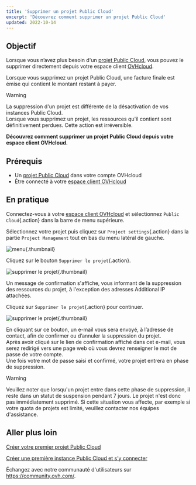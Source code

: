 ```yaml
---
title: 'Supprimer un projet Public Cloud'
excerpt: 'Découvrez comment supprimer un projet Public Cloud'
updated: 2022-10-14
---
```


## Objectif

Lorsque vous n’avez plus besoin d'un [projet Public Cloud](https://www.ovhcloud.com/fr/public-cloud/), vous pouvez le supprimer directement depuis votre espace client [OVHcloud](https://www.ovh.com/auth/?action=gotomanager&from=https://www.ovh.com/fr/&ovhSubsidiary=fr).

Lorsque vous supprimez un projet Public Cloud, une facture finale est émise qui contient le montant restant à payer.

> [!warning]
>
La suppression d'un projet est différente de la désactivation de vos instances Public Cloud.<br>
Lorsque vous supprimez un projet, les ressources qu'il contient sont définitivement perdues. Cette action est irréversible.
>

**Découvrez comment supprimer un projet Public Cloud depuis votre espace client OVHcloud.**

## Prérequis

- Un [projet Public Cloud](https://www.ovhcloud.com/fr/public-cloud/) dans votre compte OVHcloud
- Être connecté à votre [espace client OVHcloud](https://www.ovh.com/auth/?action=gotomanager&from=https://www.ovh.com/fr/&ovhSubsidiary=fr)

## En pratique

Connectez-vous à votre [espace client OVHcloud](https://www.ovh.com/auth/?action=gotomanager&from=https://www.ovh.com/fr/&ovhSubsidiary=fr) et sélectionnez `Public Cloud`{.action} dans la barre de menu supérieure.

Sélectionnez votre projet puis cliquez sur `Project settings`{.action} dans la partie `Project Management` tout en bas du menu latéral de gauche.

![menu](images/deleteproject.png){.thumbnail}

Cliquez sur le bouton `Supprimer le projet`{.action}.

![supprimer le projet](images/deleteproject1.png){.thumbnail}

Un message de confirmation s'affiche, vous informant de la suppression des ressources du projet, à l'exception des adresses Additional IP attachées. 

Cliquez sur `Supprimer le projet`{.action} pour continuer. 

![supprimer le projet](images/deleteproject2.png){.thumbnail}

En cliquant sur ce bouton, un e-mail vous sera envoyé, à l’adresse de contact, afin de confirmer ou d’annuler la suppression du projet.<br>
Après avoir cliqué sur le lien de confirmation affiché dans cet e-mail, vous serez redirigé vers une page web où vous devrez renseigner le mot de passe de votre compte.<br>
Une fois votre mot de passe saisi et confirmé, votre projet entrera en phase de suppression.

> [!warning]
> Veuillez noter que lorsqu'un projet entre dans cette phase de suppression, il reste dans un statut de suspension pendant 7 jours. Le projet n'est donc pas immédiatement supprimé. Si cette situation vous affecte, par exemple si votre quota de projets est limité, veuillez contacter nos équipes d'assistance.
>

## Aller plus loin

[Créer votre premier projet Public Cloud](/pages/public_cloud/compute/create_a_public_cloud_project)

[Créer une première instance Public Cloud et s’y connecter](/pages/public_cloud/compute/public-cloud-first-steps)

Échangez avec notre communauté d'utilisateurs sur <https://community.ovh.com/>.
